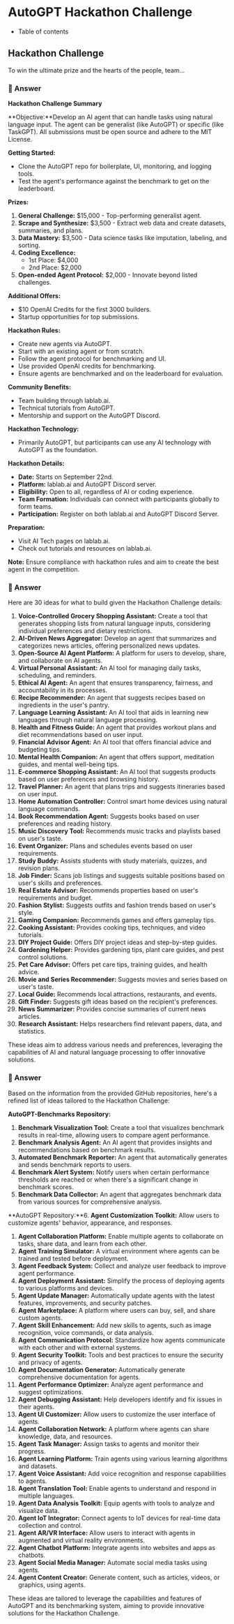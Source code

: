 # AutoGPT Hackathon Challenge

- Table of contents

## Hackathon Challenge
To win the ultimate prize and the hearts of the people, team...

### 💬 Answer

**Hackathon Challenge Summary**

**Objective:**Develop an AI agent that can handle tasks using natural language input. The agent can be generalist (like AutoGPT) or specific (like TaskGPT). All submissions must be open source and adhere to the MIT License.

**Getting Started:**

- Clone the AutoGPT repo for boilerplate, UI, monitoring, and logging tools.
- Test the agent's performance against the benchmark to get on the leaderboard.

**Prizes:**

1. **General Challenge:** $15,000 - Top-performing generalist agent.
2. **Scrape and Synthesize:** $3,500 - Extract web data and create datasets, summaries, and plans.
3. **Data Mastery:** $3,500 - Data science tasks like imputation, labeling, and sorting.
4. **Coding Excellence:**
    - 1st Place: $4,000
    - 2nd Place: $2,000
5. **Open-ended Agent Protocol:** $2,000 - Innovate beyond listed challenges.

**Additional Offers:**

- $10 OpenAI Credits for the first 3000 builders.
- Startup opportunities for top submissions.

**Hackathon Rules:**

- Create new agents via AutoGPT.
- Start with an existing agent or from scratch.
- Follow the agent protocol for benchmarking and UI.
- Use provided OpenAI credits for benchmarking.
- Ensure agents are benchmarked and on the leaderboard for evaluation.

**Community Benefits:**

- Team building through lablab.ai.
- Technical tutorials from AutoGPT.
- Mentorship and support on the AutoGPT Discord.

**Hackathon Technology:**

- Primarily AutoGPT, but participants can use any AI technology with AutoGPT as the foundation.

**Hackathon Details:**

- **Date:** Starts on September 22nd.
- **Platform:** lablab.ai and AutoGPT Discord server.
- **Eligibility:** Open to all, regardless of AI or coding experience.
- **Team Formation:** Individuals can connect with participants globally to form teams.
- **Participation:** Register on both lablab.ai and AutoGPT Discord Server.

**Preparation:**

- Visit AI Tech pages on lablab.ai.
- Check out tutorials and resources on lablab.ai.

**Note:** Ensure compliance with hackathon rules and aim to create the best agent in the competition.

### 💬 Answer

Here are 30 ideas for what to build given the Hackathon Challenge details:

1. **Voice-Controlled Grocery Shopping Assistant:** Create a tool that generates shopping lists from natural language inputs, considering individual preferences and dietary restrictions.
2. **AI-Driven News Aggregator:** Develop an agent that summarizes and categorizes news articles, offering personalized news updates.
3. **Open-Source AI Agent Platform:** A platform for users to develop, share, and collaborate on AI agents.
4. **Virtual Personal Assistant:** An AI tool for managing daily tasks, scheduling, and reminders.
5. **Ethical AI Agent:** An agent that ensures transparency, fairness, and accountability in its processes.
6. **Recipe Recommender:** An agent that suggests recipes based on ingredients in the user's pantry.
7. **Language Learning Assistant:** An AI tool that aids in learning new languages through natural language processing.
8. **Health and Fitness Guide:** An agent that provides workout plans and diet recommendations based on user input.
9. **Financial Advisor Agent:** An AI tool that offers financial advice and budgeting tips.
10. **Mental Health Companion:** An agent that offers support, meditation guides, and mental well-being tips.
11. **E-commerce Shopping Assistant:** An AI tool that suggests products based on user preferences and browsing history.
12. **Travel Planner:** An agent that plans trips and suggests itineraries based on user input.
13. **Home Automation Controller:** Control smart home devices using natural language commands.
14. **Book Recommendation Agent:** Suggests books based on user preferences and reading history.
15. **Music Discovery Tool:** Recommends music tracks and playlists based on user's taste.
16. **Event Organizer:** Plans and schedules events based on user requirements.
17. **Study Buddy:** Assists students with study materials, quizzes, and revision plans.
18. **Job Finder:** Scans job listings and suggests suitable positions based on user's skills and preferences.
19. **Real Estate Advisor:** Recommends properties based on user's requirements and budget.
20. **Fashion Stylist:** Suggests outfits and fashion trends based on user's style.
21. **Gaming Companion:** Recommends games and offers gameplay tips.
22. **Cooking Assistant:** Provides cooking tips, techniques, and video tutorials.
23. **DIY Project Guide:** Offers DIY project ideas and step-by-step guides.
24. **Gardening Helper:** Provides gardening tips, plant care guides, and pest control solutions.
25. **Pet Care Advisor:** Offers pet care tips, training guides, and health advice.
26. **Movie and Series Recommender:** Suggests movies and series based on user's taste.
27. **Local Guide:** Recommends local attractions, restaurants, and events.
28. **Gift Finder:** Suggests gift ideas based on the recipient's preferences.
29. **News Summarizer:** Provides concise summaries of current news articles.
30. **Research Assistant:** Helps researchers find relevant papers, data, and statistics.

These ideas aim to address various needs and preferences, leveraging the capabilities of AI and natural language processing to offer innovative solutions.

### 💬 Answer

Based on the information from the provided GitHub repositories, here's a refined list of ideas tailored to the Hackathon Challenge:

**AutoGPT-Benchmarks Repository:**

1. **Benchmark Visualization Tool:** Create a tool that visualizes benchmark results in real-time, allowing users to compare agent performance.
2. **Benchmark Analysis Agent:** An AI agent that provides insights and recommendations based on benchmark results.
3. **Automated Benchmark Reporter:** An agent that automatically generates and sends benchmark reports to users.
4. **Benchmark Alert System:** Notify users when certain performance thresholds are reached or when there's a significant change in benchmark scores.
5. **Benchmark Data Collector:** An agent that aggregates benchmark data from various sources for comprehensive analysis.

**AutoGPT Repository:**6. **Agent Customization Toolkit:** Allow users to customize agents' behavior, appearance, and responses.

1. **Agent Collaboration Platform:** Enable multiple agents to collaborate on tasks, share data, and learn from each other.
2. **Agent Training Simulator:** A virtual environment where agents can be trained and tested before deployment.
3. **Agent Feedback System:** Collect and analyze user feedback to improve agent performance.
4. **Agent Deployment Assistant:** Simplify the process of deploying agents to various platforms and devices.
5. **Agent Update Manager:** Automatically update agents with the latest features, improvements, and security patches.
6. **Agent Marketplace:** A platform where users can buy, sell, and share custom agents.
7. **Agent Skill Enhancement:** Add new skills to agents, such as image recognition, voice commands, or data analysis.
8. **Agent Communication Protocol:** Standardize how agents communicate with each other and with external systems.
9. **Agent Security Toolkit:** Tools and best practices to ensure the security and privacy of agents.
10. **Agent Documentation Generator:** Automatically generate comprehensive documentation for agents.
11. **Agent Performance Optimizer:** Analyze agent performance and suggest optimizations.
12. **Agent Debugging Assistant:** Help developers identify and fix issues in their agents.
13. **Agent UI Customizer:** Allow users to customize the user interface of agents.
14. **Agent Collaboration Network:** A platform where agents can share knowledge, data, and resources.
15. **Agent Task Manager:** Assign tasks to agents and monitor their progress.
16. **Agent Learning Platform:** Train agents using various learning algorithms and datasets.
17. **Agent Voice Assistant:** Add voice recognition and response capabilities to agents.
18. **Agent Translation Tool:** Enable agents to understand and respond in multiple languages.
19. **Agent Data Analysis Toolkit:** Equip agents with tools to analyze and visualize data.
20. **Agent IoT Integrator:** Connect agents to IoT devices for real-time data collection and control.
21. **Agent AR/VR Interface:** Allow users to interact with agents in augmented and virtual reality environments.
22. **Agent Chatbot Platform:** Integrate agents into websites and apps as chatbots.
23. **Agent Social Media Manager:** Automate social media tasks using agents.
24. **Agent Content Creator:** Generate content, such as articles, videos, or graphics, using agents.

These ideas are tailored to leverage the capabilities and features of AutoGPT and its benchmarking system, aiming to provide innovative solutions for the Hackathon Challenge.
